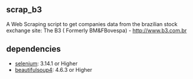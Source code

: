 ## scrap_b3

A Web Scraping script to get companies data from the brazilian stock exchange site: The B3 ( Formerly BM&FBovespa) - http://www.b3.com.br

## dependencies

- [selenium](https://pypi.org/project/selenium/): 3.14.1 or Higher
- [beautifulsoup4](https://pypi.org/project/beautifulsoup4/): 4.6.3 or Higher
